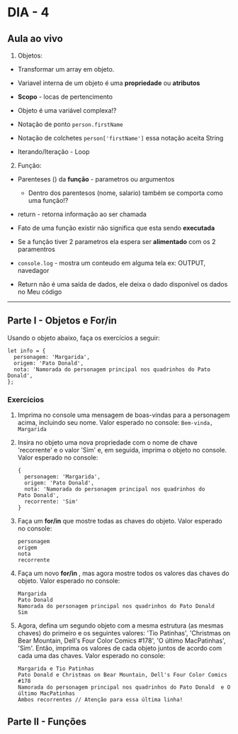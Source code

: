 # DIA - 4

## Aula ao vivo
1. Objetos:
- Transformar um array em objeto.
- Variavel interna de um objeto é uma **propriedade** ou **atributos**
- **Scopo** - locas de pertencimento
- Objeto é uma variável complexa!?

- Notação de ponto `person.firstName`
- Notação de colchetes `person['firstName']` essa notação aceita String
- Iterando/Iteração - Loop

2. Função:
- Parenteses () da **função** - parametros ou argumentos
    - Dentro dos parentesos (nome, salario) também se comporta como uma função!?
- return - retorna informação ao ser chamada
- Fato de uma função existir não significa que esta sendo **executada**
- Se a função tiver 2 parametros ela espera ser **alimentado** com os 2 paramentros

- `console.log` - mostra um conteudo em alguma tela ex: OUTPUT, navedagor
- Return não é uma saída de dados, ele deixa o dado disponível os dados no Meu código

---
## Parte I - Objetos e For/in
Usando o objeto abaixo, faça os exercícios a seguir:
```
let info = {
  personagem: 'Margarida',
  origem: 'Pato Donald',
  nota: 'Namorada do personagem principal nos quadrinhos do Pato Donald',
};
```
### Exercícios

1. Imprima no console uma mensagem de boas-vindas para a personagem acima, incluindo seu nome. Valor esperado no console:
    `Bem-vinda, Margarida`
2. Insira no objeto uma nova propriedade com o nome de chave 'recorrente' e o valor 'Sim' e, em seguida, imprima o objeto no console. Valor esperado no console:
    ```
    {
      personagem: 'Margarida',
      origem: 'Pato Donald',
      nota: 'Namorada do personagem principal nos quadrinhos do     Pato Donald',
      recorrente: 'Sim'
    }
    ```
3. Faça um **for/in** que mostre todas as chaves do objeto. Valor esperado no console:
    ```
    personagem
    origem
    nota
    recorrente
    ```

4. Faça um novo **for/in** , mas agora mostre todos os valores das chaves do objeto. Valor esperado no console:
    ```
    Margarida
    Pato Donald
    Namorada do personagem principal nos quadrinhos do Pato Donald
    Sim
    ```
5. Agora, defina um segundo objeto com a mesma estrutura (as mesmas chaves) do primeiro e os seguintes valores: 'Tio Patinhas', 'Christmas on Bear Mountain, Dell's Four Color Comics #178', 'O último MacPatinhas', 'Sim'. Então, imprima os valores de cada objeto juntos de acordo com cada uma das chaves. Valor esperado no console:

    ```
    Margarida e Tio Patinhas
    Pato Donald e Christmas on Bear Mountain, Dell's Four Color Comics #178
    Namorada do personagem principal nos quadrinhos do Pato Donald  e O último MacPatinhas
    Ambos recorrentes // Atenção para essa última linha!
    ```

## Parte II - Funções
